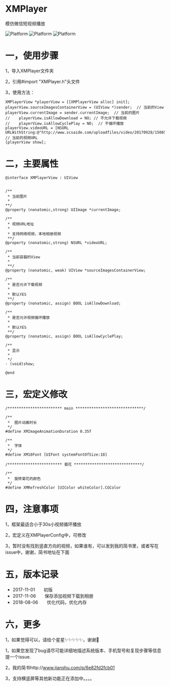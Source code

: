 # XMPlayer
模仿微信短视频播放

![Platform](https://wx4.sinaimg.cn/mw690/e067b31fgy1fl2nfwkfgwj208c0i2acj.jpg)
![Platform](https://wx3.sinaimg.cn/mw690/e067b31fgy1fl8e7qo5tcj208c0i2jt3.jpg)
![Platform](https://wx1.sinaimg.cn/mw690/e067b31fgy1fu03hvi8u5j20af0mk425.jpg)

# 一，使用步骤
1，导入XMPlayer文件夹

2，引用#import "XMPlayer.h"头文件

3，使用方法：
```
XMPlayerView *playerView = [[XMPlayerView alloc] init];
playerView.sourceImagesContainerView = (UIView *)sender;  // 当前的View
playerView.currentImage = sender.currentImage;  // 当前的图片
//    playerView.isAllowDownload = NO; // 不允许下载视频
//    playerView.isAllowCyclePlay = NO;  // 不循环播放
playerView.videoURL = [NSURL URLWithString:@"http://www.scsaide.com/uploadfiles/video/20170928/1506570773879538.mp4"];  // 当前的视频URL
[playerView show];
```

# 二，主要属性
```
@interface XMPlayerView : UIView


/**
 * 当前图片
 *
**/
@property (nonatomic,strong) UIImage *currentImage;

/**
 * 视频URL地址
 *
 * 支持网络视频，本地相册视频
 **/
@property (nonatomic,strong) NSURL *videoURL;

/**
 * 当前容器的View
 *
 **/
@property (nonatomic, weak) UIView *sourceImagesContainerView;

/**
 * 是否允许下载视频
 *
 * 默认YES 
 **/
@property (nonatomic, assign) BOOL isAllowDownload;

/**
 * 是否允许视频循环播放
 *
 * 默认YES
 **/
@property (nonatomic, assign) BOOL isAllowCyclePlay;

/**
 * 显示
 *
 */
- (void)show;

@end
```

# 三，宏定义修改
```
/************************ main ******************************/

/**
 *  图片动画时长
 */
#define XMImageAnimationDuration 0.35f

/**
 *  字体
 */
#define XM18Font [UIFont systemFontOfSize:18]

/************************ 菊花 ******************************/

/**
 *  旋转菊花的颜色
 */
#define XMRefreshColor [UIColor whiteColor].CGColor

```

# 四，注意事项

1，框架最适合小于30s小视频循环播放

2，宏定义在XMPlayerConfig中，可修改

3，暂时没有找到竖直方向的视频，如果谁有，可以发到我的简书里，或者写在issue中，谢谢，简书地址在下面


# 五，版本记录

- 2017-11-01　　初版
- 2017-11-06　　保存添加视频下载到相册
- 2018-08-06　　优化代码，优化内存


# 六，更多

1，如果觉得可以，请给个星星✨✨✨✨✨，谢谢🙏

1，如果您发现了bug请尽可能详细地描述系统版本、手机型号和复现步骤等信息 提一个issue.

2，我的简书http://www.jianshu.com/p/6e82fd2fcb01
 
3，支持横竖屏等其他新功能正在添加中。。。。
 
 
